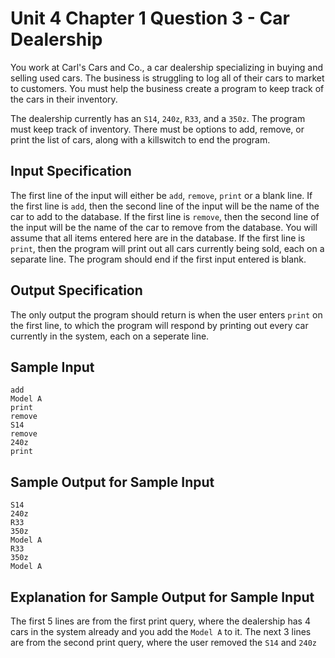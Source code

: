 # Unit 4 Chapter 1 Question 3 - Car Dealership
You work at Carl's Cars and Co., a car dealership specializing in buying and selling used cars. The business is struggling to log all of their cars to market to customers. You must help the business create a program to keep track of the cars in their inventory.

The dealership currently has an `S14`, `240z`, `R33`, and a `350z`. The program must keep track of inventory. There must be options to add, remove, or print the list of cars, along with a killswitch to end the program.

## Input Specification
The first line of the input will either be `add`, `remove`, `print` or a blank line.
If the first line is `add`, then the second line of the input will be the name of the car to add to the database.
If the first line is `remove`, then the second line of the input will be the name of the car to remove from the database. You will assume that all items entered here are in the database.
If the first line is `print`, then the program will print out all cars currently being sold, each on a separate line.
The program should end if the first input entered is blank.

## Output Specification
The only output the program should return is when the user enters `print` on the first line, to which the program will respond by printing out every car currently in the system, each on a seperate line.

## Sample Input
```
add
Model A
print
remove
S14
remove
240z
print

```

## Sample Output for Sample Input
```
S14
240z
R33
350z
Model A
R33
350z
Model A
```

## Explanation for Sample Output for Sample Input
The first 5 lines are from the first print query, where the dealership has 4 cars in the system already and you add the `Model A` to it.
The next 3 lines are from the second print query, where the user removed the `S14` and `240z`